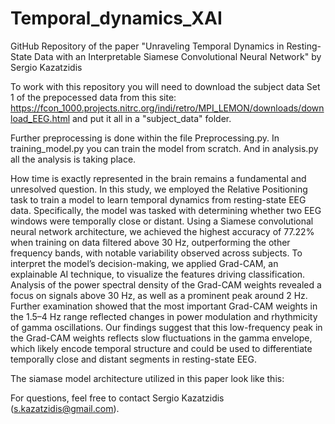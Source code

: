 # Temporal_dynamics_XAI
GitHub Repository of the paper "Unraveling Temporal Dynamics in Resting-State Data with an Interpretable Siamese Convolutional Neural Network" by Sergio Kazatzidis

To work with this repository you will need to download the subject data Set 1 of the prepocessed data from this site: https://fcon_1000.projects.nitrc.org/indi/retro/MPI_LEMON/downloads/download_EEG.html and put it all in a "subject_data" folder.

Further preprocessing is done within the file Preprocessing.py. In training_model.py you can train the model from scratch. And in analysis.py all the analysis is taking place. 

How time is exactly represented in the brain remains a fundamental and unresolved question. In this study, we employed the Relative Positioning task to train a model to learn temporal dynamics from resting-state EEG data. Specifically, the model was tasked with determining whether two EEG windows were temporally close or distant. Using a Siamese convolutional neural network architecture, we achieved the highest accuracy of 77.22\% when training on data filtered above 30 Hz, outperforming the other frequency bands, with notable variability observed across subjects. To interpret the model’s decision-making, we applied Grad-CAM, an explainable AI technique, to visualize the features driving classification. Analysis of the power spectral density of the Grad-CAM weights revealed a focus on signals above 30 Hz, as well as a prominent peak around 2 Hz. Further examination showed that the most important Grad-CAM weights in the 1.5–4 Hz range reflected changes in power modulation and rhythmicity of gamma oscillations. Our findings suggest that this low-frequency peak in the Grad-CAM weights reflects slow fluctuations in the gamma envelope, which likely encode temporal structure and could be used to differentiate temporally close and distant segments in resting-state EEG.

The siamase model architecture utilized in this paper look like this: 






For questions, feel free to contact Sergio Kazatzidis (s.kazatzidis@gmail.com).
